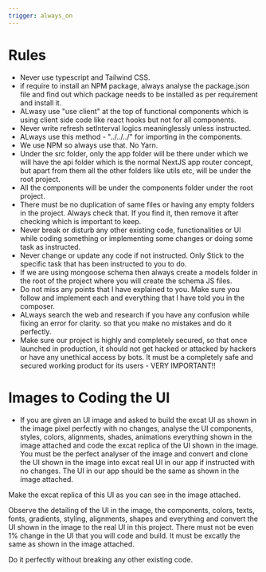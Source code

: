 ```yaml
---
trigger: always_on
---
```


# Rules

- Never use typescript and Tailwind CSS.
- if require to install an NPM package, always analyse the package.json file and find out which package needs to be installed as per requirement and install it.
- ALwasy use "use client" at the top of functional components which is using client side code like react hooks but not for all components.
- Never write refresh setInterval logics meaninglessly unless instructed.
- ALways use this method - "../../../" for importing in the components.
- We use NPM so always use that. No Yarn.
- Under the src folder, only the app folder will be there under which we will have the api folder which is the normal NextJS app router concept, but apart from them all the other folders like utils etc, will be under the root project.
- All the components will be under the components folder under the root project.
- There must be no duplication of same files or having any empty folders in the project. Always check that. If you find it, then remove it after checking which is important to keep.
- Never break or disturb any other existing code, functionalities or UI while coding something or implementing some changes or doing some task as instructed.
- Never change or update any code if not instructed. Only Stick to the specific task that has been instructed to you to do.
- If we are using mongoose schema then always create a models folder in the root of the project where you will create the schema JS files.
- Do not miss any points that I have explained to you. Make sure you follow and implement each and everything that I have told you in the composer.
- ALways search the web and research if you have any confusion while fixing an error for clarity. so that you make no mistakes and do it perfectly.
- Make sure our project is highly and completely secured, so that once launched in production, it should not get hacked or attacked by hackers or have any unethical access by bots. It must be a completely safe and secured working product for its users - VERY IMPORTANT!!

# Images to Coding the UI

- If you are given an UI image and asked to build the excat UI as shown in the image pixel perfectly with no changes, analyse the UI components, styles, colors, alignments, shades, animations everything shown in the image attached and code the excat replica of the UI shown in the image. You must be the perfect analyser of the image and convert and clone the UI shown in the image into excat real UI in our app if instructed with no changes. The UI in our app should be the same as shown in the image attached.

Make the excat replica of this UI as you can see in the image attached.

Observe the detailing of the UI in the image, the components, colors, texts, fonts, gradients, styling, alignments, shapes and everything and convert the UI shown in the image to the real UI in this project. There must not be even 1% change in the UI that you will code and build. It must be excatly the same as shown in the image attached.

Do it perfectly without breaking any other existing code.
